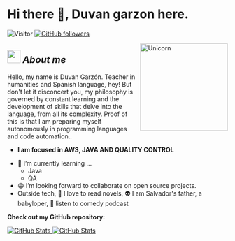 # Hi there 👋, Duvan garzon here. 
![Visitor](https://visitor-badge.laobi.icu/badge?page_id=Bhargavi-hash.repoName) [![GitHub followers](https://img.shields.io/github/followers/Bhargavi-hash.svg?style=social&label=Follow)](https://github.com/Bhargavi-hash?tab=followers)<br/>

<!--
-->

<img align="right" width=200px alt="Unicorn" src="https://tenor.com/KAMc.gif" />

## <img src="https://media.giphy.com/media/ObNTw8Uzwy6KQ/giphy.gif" width="30px">&nbsp;***About me***

Hello, my name is Duvan Garzón. Teacher in humanities and Spanish language, hey! But don't let it disconcert you, my philosophy is governed by constant learning and the development of skills that delve into the language, from all its complexity. Proof of this is that I am preparing myself autonomously in programming languages ​​and code automation..
* **I am focused in AWS, JAVA AND QUALITY CONTROL**
- 🌱 I’m currently learning ...
  - Java
  - QA
- 😁 I’m looking forward to collaborate on open source projects.
- Outside tech, 📖 I love to read novels, 👽 I am Salvador's father, a babyloper, 🎵 listen to comedy podcast

__Check out my GitHub repository:__

<div>
  <p>
    <a href="https://github.com/dgarzondev/qualitycontrol">
      <img src="https://github-readme-stats.vercel.app/api/pin/?username=dgarzondev-hash&repo=qualitycontrol" alt="GitHub Stats" />
    </a>
    <a href="https://github.com/dgarzondev/devops-aws">
      <img src="https://github-readme-stats.vercel.app/api/pin/?username=dgarzondev-hash&repo=devops-aws" alt="GitHub Stats" />
    </a>
  </p>
</div>
